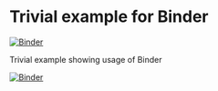 # Trivial example for Binder
[![Binder](https://mybinder.org/badge_logo.svg)](https://mybinder.org/v2/gh/LukasGab/Maxent-performance-metrics/master)

Trivial example showing usage of Binder 


[![Binder](https://mybinder.org/badge_logo.svg)](https://mybinder.org/v2/gh/LukasGab/Maxent-performance-metrics/master?filepath=https%3A%2F%2Fgithub.com%2FLukasGab%2FMaxent-performance-metrics%2Fblob%2Fmaster%2Fscript_example.R)
